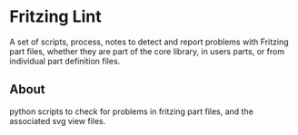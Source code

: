 <!-- cSpell:enable -->
# Fritzing Lint

<link href="css/my_css.css" rel="stylesheet"/>

A set of scripts, process, notes to detect and report problems with Fritzing part files, whether they are part of the core library, in users parts, or from individual part definition files.

<!--
* [Link](#link_link)
## <a name="link_link">⚓</a> Link
-->

## About

python scripts to check for problems in fritzing part files, and the associated svg view files.

<!-- cSpell:disable -->
<!-- cSpell:enable -->
<!--
# cSpell:disable
# cSpell:enable
cSpell:words
cSpell:ignore
cSpell:enableCompoundWords
-->
